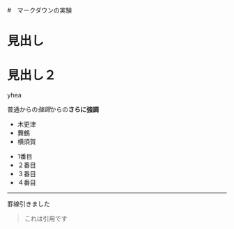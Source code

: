 #　マークダウンの実験
# 見出し
# 見出し２
yhea

普通からの*強調*からの**さらに強調**
* 木更津
* 舞鶴
* 横須賀
+ 1番目
+ ２番目
+ ３番目
+ ４番目
----
罫線引きました
>これは引用です
